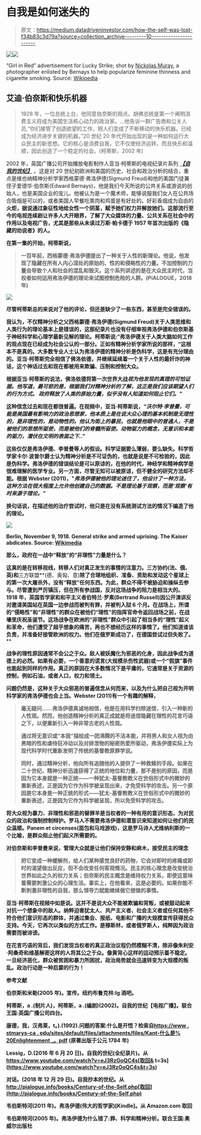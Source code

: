 # 自我是如何迷失的

> 原文：<https://medium.datadriveninvestor.com/how-the-self-was-lost-f34b83c3d79a?source=collection_archive---------10----------------------->

[![](img/72810e174133cde1c3ae17e84d9dca97.png)](http://www.track.datadriveninvestor.com/1B9E)![](img/5fca625bbe5c4c3d8a0c32cdca2ea9c0.png)

“Girl in Red” advertisement for Lucky Strike; shot by [Nickolas Muray](https://en.wikipedia.org/wiki/Nickolas_Muray), a photographer enlisted by Bernays to help popularize feminine thinness and cigarette smoking. Source: [Wikipedia](https://en.wikipedia.org/wiki/Edward_Bernays)

## 艾迪·伯奈斯和快乐机器

> 1928 年，一位总统上台，他同意伯奈斯的观点。胡佛总统是第一个阐明消费主义将成为美国生活核心动力的政治家。…他告诉一群广告商和公关人员,“你们接管了创造欲望的工作，把人们变成了不断移动的快乐机器。已经成为经济进步关键的机器。”20 世纪 20 年代开始出现的是一种如何运行大众民主的新思想。它的核心是消费自我，它不仅使经济运转，而且快乐和温顺，因此创造了一个稳定的社会。(柯蒂斯，2002 年)

2002 年，英国广播公司开始播放电影制作人亚当·柯蒂斯的电视纪录片系列 [***【自我的世纪】***](https://www.youtube.com/watch?v=eJ3RzGoQC4s&t=3s) 。这是对 20 世纪初欧洲和美国的历史、社会和政治分析的结合，重点是维也纳精神分析学家西格蒙德·弗洛伊德(Sigmund Freud)和他的美国门徒兼侄子爱德华·伯奈斯(Edward Bernays)，他是我们今天所说的公共关系或游说的创始人，也是美国企业的宠儿。他被认为是一个魔术师，能够说服我们女人在公共场合吸烟是可以的，或者美国人早餐吃熏肉和鸡蛋是有好处的。好彩香烟成为自由的[](https://en.wikipedia.org/wiki/Torches_of_Freedom)**火炬，据说通过象征性地给女性一个阴茎，赋予她们权力并解放她们。这部流行至今的电视连续剧让许多人大开眼界，了解了大众媒体的力量、公共关系在社会中的作用以及电视广告，尤其是那些从未读过万斯·帕卡德于 1957 年首次出版的《隐藏的劝说者》的人。**

**在第一集的开始，柯蒂斯说，**

> **一百年前，西格蒙德·弗洛伊德提出了一种关于人性的新理论。他说，他发现了隐藏在所有人内心深处的原始的、性的和侵略性的力量。不加控制的力量会导致个人和社会的混乱和毁灭。这个系列讲述的是在大众民主时代，当权者如何运用弗洛伊德的理论来试图控制危险的人群。(PiALOGUE，2018 年)**

**![](img/8f97ba87737a763292320291a8aa2506.png)**

**尽管柯蒂斯总的来说对了他的评论，但还是缺少了一些东西，甚至是完全错误的。**

**我认为，不仅精神分析之父西格蒙德·弗洛伊德(Sigmund Freud)关于人类思维和人类行为的理论基本上是错误的，这部纪录片也没有仔细审视弗洛伊德和伯奈斯基于神经科学和心理学最新见解的理论。柯蒂斯说:“弗洛伊德关于人类大脑如何工作的观点现在已经成为社会公认的一部分。正如有精神分析学家所说的那样，“这根本不是真的。大多数专业人士认为弗洛伊德的精神分析是伪科学，这是有充分理由的。亚当·柯蒂斯完全相信了佛洛依德，并继续延续着一个关于人性的最奸诈的神话，这个神话过去和现在都被用来欺骗、压制和控制大众。**

**根据亚当·柯蒂斯的说法，佛洛依德将第一次世界大战*视为他发现的真理的可怕证据。他写道，最可悲的是，根据我们对精神分析的了解，这正是我们应该期望人们的行为方式。* ***政府释放了人类的原始力量，似乎没有人知道如何阻止它们。”*****

**这种信念过去和现在都很普遍。在视频中，亚当·柯蒂斯说，*“沃尔特·李普曼，可能是美国最有影响力的政治思想家，他本质上是在说大众心理的基本机制是无理性的，是非理性的，是动物性的。他认为街上的暴民，也就是他眼中的普通人，不是被他们的思想所驱使，而是被他们的脊髓所驱使。动物驱力的概念，无意识和本能的驱力，潜伏在文明的表面之下..”***

**这些仅仅是弗洛伊德、李普曼等人的假设。科学证据要么薄弱，要么缺失。科学哲学家卡尔·波普尔爵士认为精神分析是不可证伪的，也就是说是不可检验的，因此是伪科学。弗洛伊德的错误结论是可以原谅的，在他的时代，神经学和精神病学是很难理解的医学专业。另一方面，尽管无知可以被原谅，但不健全的研究方法却不能。根据 Webster (2011)，"*弗洛伊德被他的理论迷住了，他设计了一种方法，这种方法在很大程度上允许他创建自己的数据。不是理论基于观察，而是‘观察’有时来源于理论。”***

**换句话说，在描述他的治疗尝试时，他只是在没有系统测试方法的情况下编造了他的理论。**

**![](img/17565a71c05917faa4ba6091ee4e126a.png)**

**Berlin, November 9, 1918\. General strike and armed uprising. The Kaiser abdicates. Source: [Wikimedia](http://Bundesarchiv_Bild_183-18594-0045,_Berlin,_Novemberrevolution.jpg)**

**那么，政府在一战中“释放”的“非理性”力量是什么？**

**这真的是在转移视线，转移人们对真正发生的事情的注意力。三方协约(法、俄、英)和**三方联盟**(德、奥匈、意)**除了合理地组织、准备、资助和发动这个星球上的第一次大屠杀外，没有“释放”任何东西。为此，群众不得不被胁迫和操纵去参与。尽管遭到严厉镇压，但在所有参战国，反对这场战争的阻力是相当大的。1918 年，英国哲学家和和平主义者伯特兰·罗素(Bertrand Russell)因公开演讲反对邀请美国站在英国一边参战而被判有罪，并被判入狱 6 个月。在战场上，所谓的“侵略性”和“非理性”的群众在被他们“理性”的指挥官命令返回战场之前，在战壕里庆祝圣诞节。这场战争在欧洲的“非理性”群众中引起了相当多的“理性”起义和革命，他们遭受了超乎想象的痛苦，再也不想经历这样的事情了。他们知道谁该负责，并准备好接管欧洲的权力。他们在俄罗斯成功了，在德国尝试过但失败了。****

**战争的理性原因通常不会公之于众。敌人被妖魔化为邪恶的化身，因此战争成为道德上的必然。如果有必要，一个善意的谎言(大规模杀伤性武器)或一个“假旗”事件也能起到同样的作用。真正的原因在大多数情况下是平庸的，它通常是关于资源的控制，例如石油，或者人口，权力和领土。**

**问题仍然是，这种关于大众邪恶的普遍信念从何而来，以及为什么把自己视为开明科学家的弗洛伊德也会上当。Webster (2011)有一个有趣的解释，**

> **毫无疑问……弗洛伊德真诚地相信，他是在用科学扫除迷信，引入一种新的人性观。然而，他创造精神分析的真正成就是将迷信隐藏在理性的花言巧语之下，以便重新引入一种非常古老的人性观。**
> 
> **通过将无意识或“本我”描绘成一团沸腾的不洁本能，并将男人和女人视为由黑暗的性和虐待狂冲动以及对排泄物的秘密热爱所驱动，弗洛伊德实际上为现代科学时代重新发明了传统的基督教原罪学说。**
> 
> **同时，通过精神分析，他向所有追随他的人提供了一种救赎的手段。如果在二十世纪，精神分析迅速获得了正统的地位和力量，那不是别的原因，而是因为它本身就是一种正统——一种犹太-基督教教义在世俗形式中的微妙的重新表述，正是因为它作为科学被呈现出来，才免受科学的攻击。另一个原因是它本身是一种正统的形式——犹太-基督教教义在世俗形式中的微妙的重新表述，正是因为它作为科学被呈现，所以免受科学的攻击。**

**将大众视为暴力、非理性和邪恶的替罪羊是当权者的一种有用的意识形态，为对民众的政治和强制控制辩护。罗马人不需要弗洛伊德和潜意识来知道如何让他们的民众温顺。Panem et circenses(面包和马戏游戏)，这是罗马诗人尤维纳利斯的一个比喻，是群众阻止他们起义所需要的。**

**对伯奈斯和李普曼来说，管理大众就是让他们保持安静和麻木，接受民主的理念**

> **把它变成一种缓解剂，给人们某种感觉良好的药物，它会对即时的疼痛或即时的渴望做出反应，但不会改变任何客观情况。民主的核心理念是改变统治世界如此之久的权力关系；伯奈斯的民主概念是维持权力关系，即使这意味着需要刺激公众的心理生活。事实上，在他看来，这是必要的。如果你能不断刺激非理性的自我，那么领导力就能继续做它想做的事情。**

**亚当·柯蒂斯在视频中如是说。这并不是说大众不能被欺骗和背叛，或被鼓动起来对抗一个想象中的敌人。纳粹迫害犹太人、共产主义者、社会主义者或任何其他不符合他们意识形态的群体，并通过集会、报纸、电影和广播的大规模宣传获得民众支持。今天，它再次以类似的方式工作。是穆斯林，或者俄罗斯人，纯粹因为政治需要而被诽谤。**

**在花言巧语的背后，我们发现当权者的真正政治议程仍然模糊不清，除非像朱利安·阿桑奇和维基解密这样的人将其公之于众。像黄背心这样的运动预示着不稳定。一旦经济恶化，群众被贫困和暴力所困扰，政治局势就会迅速转变为大规模的叛乱。政治行动是一种启蒙的行为！**

****参考文献****

**伯奈斯和米勒(2005 年)。宣传。纽约布鲁克林:Ig 酒吧。**

**柯蒂斯，a .(制片人)，柯蒂斯，a .(编剧)(2002)。自我的世纪【电视广播】。联合王国:英国广播公司四台。**

**康德，我，汉弗莱，t。).(1992).问题的答案:什么是开悟？检索自[https://www . stmarys-ca . edu/sites/default/files/attachments/files/Kant-什么是% 20Enlightenment _。pdf](https://www.stmarys-ca.edu/sites/default/files/attachments/files/Kant--What%20Is%20Enlightenment_.pdf) (原著出版于公元 1784 年)**

**Lessig，D.(2016 年 6 月 20 日)。自我的世纪(全纪录片)。从 https://www.youtube.com/watch?v=eJ3RzGoQC4s[取回& t=3s](https://www.youtube.com/watch?v=eJ3RzGoQC4s&t=3s)**

**对话。(2018 年 12 月 29 日)。自我抄本的世纪。从 http://pialogue.info/books/Century-of-the-Self.php[取回](http://pialogue.info/books/Century-of-the-Self.php)**

**韦伯斯特河(2011 年)。弗洛伊德(伟大的哲学家)[Kindle]。从 Amazon.com 取回**

**韦伯斯特河(2005 年)。弗洛伊德为什么错了:罪、科学和精神分析。联合王国:奥威尔出版社**